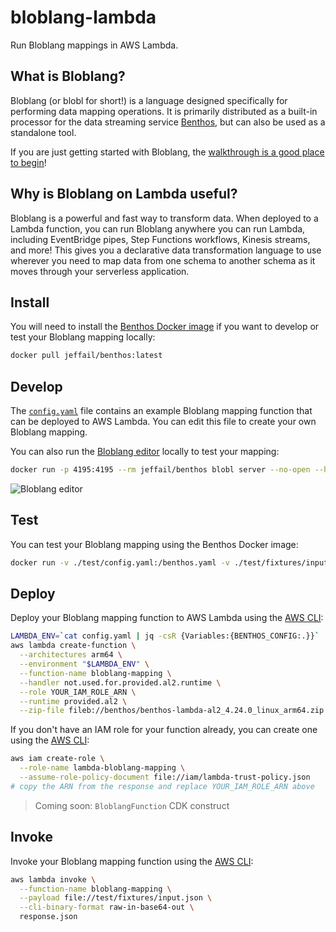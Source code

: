 # bloblang-lambda

Run Bloblang mappings in AWS Lambda.

## What is Bloblang?

Bloblang (or blobl for short!) is a language designed specifically for performing data mapping operations. It is primarily distributed as a built-in processor for the data streaming service [Benthos](https://www.benthos.dev/), but can also be used as a standalone tool.

If you are just getting started with Bloblang, the [walkthrough is a good place to begin](https://www.benthos.dev/docs/guides/bloblang/walkthrough/)!

## Why is Bloblang on Lambda useful?

Bloblang is a powerful and fast way to transform data. When deployed to a Lambda function, you can run Bloblang anywhere you can run Lambda, including EventBridge pipes, Step Functions workflows, Kinesis streams, and more! This gives you a declarative data transformation language to use wherever you need to map data from one schema to another schema as it moves through your serverless application.

## Install

You will need to install the [Benthos Docker image](https://www.benthos.dev/docs/guides/getting_started/#docker) if you want to develop or test your Bloblang mapping locally:

```sh
docker pull jeffail/benthos:latest
```

## Develop

The [`config.yaml`](./config.yaml) file contains an example Bloblang mapping function that can be deployed to AWS Lambda. You can edit this file to create your own Bloblang mapping.

You can also run the [Bloblang editor](https://play.benthos.dev/) locally to test your mapping:

```sh
docker run -p 4195:4195 --rm jeffail/benthos blobl server --no-open --host 0.0.0.0
```

![Bloblang editor](https://github.com/lukehedger/bloblang-lambda/assets/1913316/e46274ac-329c-4e33-ae38-bdd3de735e34)

## Test

You can test your Bloblang mapping using the Benthos Docker image:

```sh
docker run -v ./test/config.yaml:/benthos.yaml -v ./test/fixtures/input.json:/input.json jeffail/benthos
```

## Deploy

Deploy your Bloblang mapping function to AWS Lambda using the [AWS CLI](https://awscli.amazonaws.com/v2/documentation/api/latest/reference/lambda/index.html#cli-aws-lambda):

```sh
LAMBDA_ENV=`cat config.yaml | jq -csR {Variables:{BENTHOS_CONFIG:.}}`
aws lambda create-function \
  --architectures arm64 \
  --environment "$LAMBDA_ENV" \
  --function-name bloblang-mapping \
  --handler not.used.for.provided.al2.runtime \
  --role YOUR_IAM_ROLE_ARN \
  --runtime provided.al2 \
  --zip-file fileb://benthos/benthos-lambda-al2_4.24.0_linux_arm64.zip
```

If you don't have an IAM role for your function already, you can create one using the [AWS CLI](https://awscli.amazonaws.com/v2/documentation/api/latest/reference/iam/index.html#cli-aws-iam):

```sh
aws iam create-role \
  --role-name lambda-bloblang-mapping \
  --assume-role-policy-document file://iam/lambda-trust-policy.json
# copy the ARN from the response and replace YOUR_IAM_ROLE_ARN above
```

> Coming soon: `BloblangFunction` CDK construct

## Invoke

Invoke your Bloblang mapping function using the [AWS CLI](https://awscli.amazonaws.com/v2/documentation/api/latest/reference/lambda/index.html#cli-aws-lambda):

```sh
aws lambda invoke \
  --function-name bloblang-mapping \
  --payload file://test/fixtures/input.json \
  --cli-binary-format raw-in-base64-out \
  response.json
```
